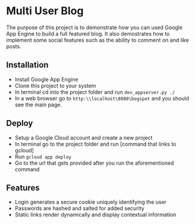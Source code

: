 # Multi User Blog
The purpose of this project is to demonstrate how you can used Google App Engine to build a full featured blog. It also demostrates how to implement some social features such as the ability to comment on and like posts.
## Installation
* Install Google App Engine
* Clone this project to your system
* In terminal cd into the project folder and run `dev_appserver.py ./`
* In a web browser go to `http:\\localhost\8080\bogspot` and you should see the main page.
## Deploy
* Setup a Google Cloud account and create a new project
* In terminal go to the project folder and run [command that links to gcloud]
* Run `gcloud app deploy`
* Go to the url that gets provided after you run the aforementioned command
## Features
* Login generates a secure cookie uniquely identifying the user
* Passwords are hashed and salted for added security
* Static links render dynamically and display contextual information